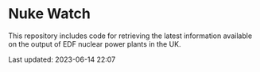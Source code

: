 # Nuke Watch

This repository includes code for retrieving the latest information available on the output of EDF nuclear power plants in the UK.

Last updated: 2023-06-14 22:07